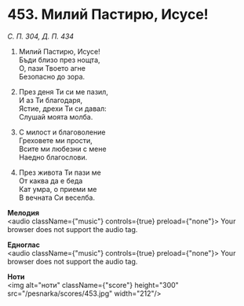 # 453. Милий Пастирю, Исусе!

_С. П. 304, Д. П. 434_

1. Милий Пастирю, Исусе!  
Бъди близо през нощта,  
О, пази Твоето агне  
Безопасно до зора.  

2. През деня Ти си ме пазил,  
И аз Ти благодаря,  
Ястие, дрехи Ти си давал:  
Слушай моята молба.  

3. С милост и благоволение  
Греховете ми прости,  
Всите ми любезни с мене  
Наедно благослови.  

4. През живота Ти пази ме  
От каква да е беда  
Кат умра, о приеми ме  
В вечната Си веселба.

**Мелодия**  
<audio className={"music"} controls={true} preload={"none"}>
    <source src="/pesnarka/mp3/453.mp3" type="audio/mpeg"/>
    Your browser does not support the audio tag.
</audio>

**Едноглас**  
<audio className={"music"} controls={true} preload={"none"}>
    <source src="/pesnarka/transp/453.mp3" type="audio/mpeg"/>
    Your browser does not support the audio tag.
</audio>

**Ноти**  
<img alt="ноти" className={"score"} height="300" src="/pesnarka/scores/453.jpg" width="212"/>
